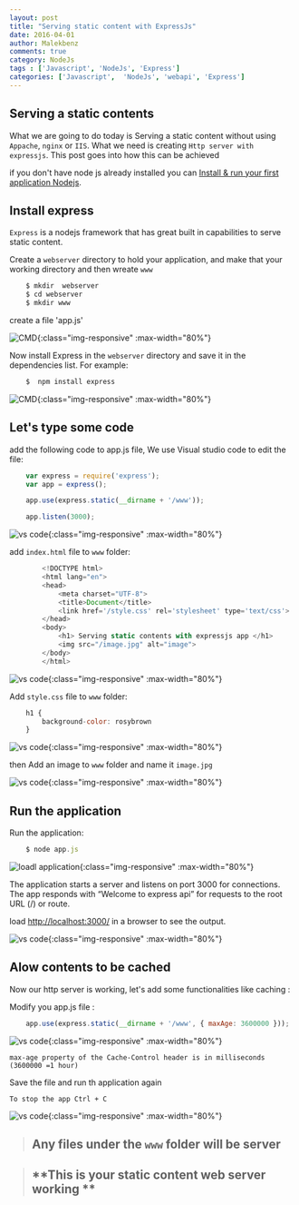 ```yaml
---
layout: post
title: "Serving static content with ExpressJs"
date: 2016-04-01
author: Malekbenz
comments: true
category: NodeJs
tags : ['Javascript', 'NodeJs', 'Express']
categories: ['Javascript',  'NodeJs', 'webapi', 'Express']
---
```

## Serving a static contents  

What we are going to do today is Serving a static content without using `Appache`, `nginx` or `IIS`. What we need is creating `Http server with expressjs`. This post goes into how this can be achieved 

if you don't have node js already installed you can [Install & run your first application Nodejs](/blog/2015/12/22/install-run-your-first-application-nodejs).  

## Install express  
`Express` is a nodejs framework that has great built in capabilities to serve static content.  

Create a `webserver` directory to hold your application, and make that your working directory and then wreate `www`

```javascript
    $ mkdir  webserver
    $ cd webserver
    $ mkdir www

```
create a file 'app.js'

![CMD](/images/helloexpress/cmdstatic.png){:class="img-responsive" :max-width="80%"}

Now install Express in the `webserver` directory and save it in the dependencies list. For example:


```javascript
    $  npm install express
```

![CMD](/images/helloexpress/npm.png){:class="img-responsive" :max-width="80%"}

## Let's type some code 

add the following code to app.js file, We use Visual studio code to edit the file:

```javascript
    var express = require('express');
    var app = express();

    app.use(express.static(__dirname + '/www'));

    app.listen(3000);

```
![vs code](/images/helloexpress/vscodestatic.png){:class="img-responsive" :max-width="80%"}

add `index.html` file to `www` folder:

```javascript
        <!DOCTYPE html>
        <html lang="en">
        <head>
            <meta charset="UTF-8">
            <title>Document</title>
            <link href='/style.css' rel='stylesheet' type='text/css'>
        </head>
        <body>
            <h1> Serving static contents with expressjs app </h1>
            <img src="/image.jpg" alt="image">
        </body>
        </html>

```
![vs code](/images/helloexpress/index.html.png){:class="img-responsive" :max-width="80%"}

Add `style.css` file to `www` folder:

```javascript
    h1 {
        background-color: rosybrown
    }
```

![vs code](/images/helloexpress/style.css.png){:class="img-responsive" :max-width="80%"}

then Add an image to `www` folder and name it `image.jpg` 

![vs code](/images/helloexpress/imagestatic.png){:class="img-responsive" :max-width="80%"}

## Run the application 
    
Run the application: 

```javascript
    $ node app.js
```

![loadl application](/images/helloexpress/launch.png){:class="img-responsive" :max-width="80%"}

The application starts a server and listens on port 3000 for connections. The app responds with “Welcome to express api” for requests to the root URL (/) or route. 

load [http://localhost:3000/](http://localhost:3000/) in a browser to see the output.

![vs code](/images/helloexpress/webstatic.png){:class="img-responsive" :max-width="80%"}

## Alow contents to be cached

Now our http server is working, let's add some functionalities  like caching :

Modify you app.js file :   
```javascript
    app.use(express.static(__dirname + '/www', { maxAge: 3600000 }));
```


![vs code](/images/helloexpress/vscodestaticAge.png){:class="img-responsive" :max-width="80%"}

`max-age property of the Cache-Control header is in milliseconds (3600000 =1 hour) `

Save the file and run th application again 

`To stop the app Ctrl + C`

![vs code](/images/helloexpress/webstaticCache.png){:class="img-responsive" :max-width="80%"}

>
> ##  Any files under the `www` folder will be server 
>

>
> ## **This is your static content web server working **
>